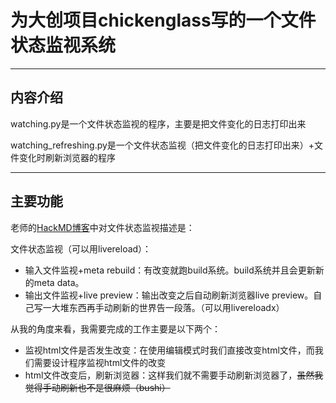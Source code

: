 # 为大创项目chickenglass写的一个文件状态监视系统
***
## 内容介绍
watching.py是一个文件状态监视的程序，主要是把文件变化的日志打印出来

watching_refreshing.py是一个文件状态监视（把文件变化的日志打印出来）+文件变化时刷新浏览器的程序
***
## 主要功能
老师的[HackMD博客](https://hackmd.io/LoFPSapEQhWjBfCFVfytVQ)中对文件状态监视描述是：

文件状态监视（可以用livereload）：
* 输入文件监视+meta rebuild：有改变就跑build系统。build系统并且会更新新的meta data。
* 输出文件监视+live preview：输出改变之后自动刷新浏览器live preview。自己写一大堆东西再手动刷新的世界告一段落。（可以用livereloadx）

从我的角度来看，我需要完成的工作主要是以下两个：
* 监视html文件是否发生改变：在使用编辑模式时我们直接改变html文件，而我们需要设计程序监视html文件的改变
* html文件改变后，刷新浏览器：这样我们就不需要手动刷新浏览器了，~~虽然我觉得手动刷新也不是很麻烦（bushi）~~
